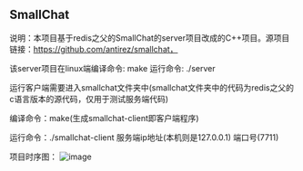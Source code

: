 ## SmallChat

说明：本项目基于redis之父的SmallChat的server项目改成的C++项目。源项目链接：https://github.com/antirez/smallchat，

该server项目在linux端编译命令: make          运行命令: ./server

运行客户端需要进入smallchat文件夹中(smallchat文件夹中的代码为redis之父的c语言版本的源代码，仅用于测试服务端代码)

编译命令：make(生成smallchat-client即客户端程序)

运行命令：./smallchat-client 服务端ip地址(本机则是127.0.0.1) 端口号(7711)

项目时序图：
![image](https://github.com/userwang12/smallchat/assets/150827991/f037e8c9-fac4-41a9-aba6-7911e5c5bb3f)

